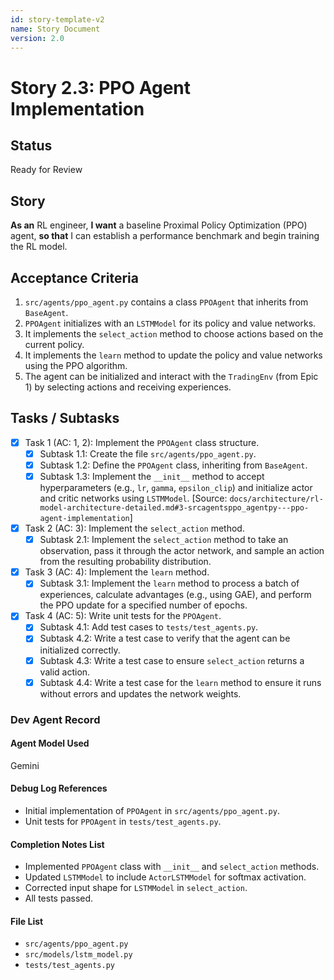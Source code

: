 ```yaml
---
id: story-template-v2
name: Story Document
version: 2.0
---
```


# Story 2.3: PPO Agent Implementation

## Status
Ready for Review

## Story
**As an** RL engineer,
**I want** a baseline Proximal Policy Optimization (PPO) agent,
**so that** I can establish a performance benchmark and begin training the RL model.

## Acceptance Criteria
1. `src/agents/ppo_agent.py` contains a class `PPOAgent` that inherits from `BaseAgent`.
2. `PPOAgent` initializes with an `LSTMModel` for its policy and value networks.
3. It implements the `select_action` method to choose actions based on the current policy.
4. It implements the `learn` method to update the policy and value networks using the PPO algorithm.
5. The agent can be initialized and interact with the `TradingEnv` (from Epic 1) by selecting actions and receiving experiences.

## Tasks / Subtasks
- [x] Task 1 (AC: 1, 2): Implement the `PPOAgent` class structure.
    - [x] Subtask 1.1: Create the file `src/agents/ppo_agent.py`.
    - [x] Subtask 1.2: Define the `PPOAgent` class, inheriting from `BaseAgent`.
    - [x] Subtask 1.3: Implement the `__init__` method to accept hyperparameters (e.g., `lr`, `gamma`, `epsilon_clip`) and initialize actor and critic networks using `LSTMModel`. [Source: `docs/architecture/rl-model-architecture-detailed.md#3-srcagentsppo_agentpy---ppo-agent-implementation`]
- [x] Task 2 (AC: 3): Implement the `select_action` method.
    - [x] Subtask 2.1: Implement the `select_action` method to take an observation, pass it through the actor network, and sample an action from the resulting probability distribution.
- [x] Task 3 (AC: 4): Implement the `learn` method.
    - [x] Subtask 3.1: Implement the `learn` method to process a batch of experiences, calculate advantages (e.g., using GAE), and perform the PPO update for a specified number of epochs.
- [x] Task 4 (AC: 5): Write unit tests for the `PPOAgent`.
    - [x] Subtask 4.1: Add test cases to `tests/test_agents.py`.
    - [x] Subtask 4.2: Write a test case to verify that the agent can be initialized correctly.
    - [x] Subtask 4.3: Write a test case to ensure `select_action` returns a valid action.
    - [x] Subtask 4.4: Write a test case for the `learn` method to ensure it runs without errors and updates the network weights.

### Dev Agent Record
#### Agent Model Used
Gemini
#### Debug Log References
- Initial implementation of `PPOAgent` in `src/agents/ppo_agent.py`.
- Unit tests for `PPOAgent` in `tests/test_agents.py`.
#### Completion Notes List
- Implemented `PPOAgent` class with `__init__` and `select_action` methods.
- Updated `LSTMModel` to include `ActorLSTMModel` for softmax activation.
- Corrected input shape for `LSTMModel` in `select_action`.
- All tests passed.
#### File List
- `src/agents/ppo_agent.py`
- `src/models/lstm_model.py`
- `tests/test_agents.py`
